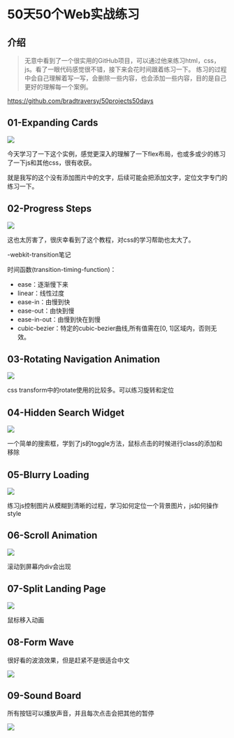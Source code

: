 
# 50天50个Web实战练习

## 介绍

> 无意中看到了一个很实用的GitHub项目，可以通过他来练习html，css，js。看了一眼代码感觉很不错，接下来会花时间跟着练习一下。
> 练习的过程中会自己理解着写一写，会删除一些内容，也会添加一些内容，目的是自己更好的理解每一个案例。

https://github.com/bradtraversy/50projects50days


## 01-Expanding Cards

![](https://image.glwsq.cn/img/README-2022-06-16-22-37-51.png)

今天学习了一下这个实例，感觉更深入的理解了一下flex布局，也或多或少的练习了一下js和其他css，很有收获。

就是我写的这个没有添加图片中的文字，后续可能会把添加文字，定位文字专门的练习一下。


## 02-Progress Steps

![](https://image.glwsq.cn/img/README-2022-06-16-22-38-47.png)

这也太厉害了，很庆幸看到了这个教程，对css的学习帮助也太大了。

-webkit-transition笔记

时间函数(transition-timing-function)：
- ease：逐渐慢下来
- linear：线性过度
- ease-in：由慢到快
- ease-out：由快到慢
- ease-in-out：由慢到快在到慢
- cubic-bezier：特定的cubic-bezier曲线,所有值需在[0, 1]区域内，否则无效。

## 03-Rotating Navigation Animation

![](https://image.glwsq.cn/img/README-2022-06-16-22-40-45.png)

css transform中的rotate使用的比较多。可以练习旋转和定位

## 04-Hidden Search Widget

![](https://image.glwsq.cn/img/README-2022-06-16-22-35-21.png)

一个简单的搜索框，学到了js的toggle方法，鼠标点击的时候进行class的添加和移除

## 05-Blurry Loading

![](https://image.glwsq.cn/img/README-2022-06-17-00-00-05.png)

练习js控制图片从模糊到清晰的过程，学习如何定位一个背景图片，js如何操作style

## 06-Scroll Animation

![](https://image.glwsq.cn/img/README-2022-06-17-10-17-59.png)

滚动到屏幕内div会出现

## 07-Split Landing Page

![](https://image.glwsq.cn/img/README-2022-06-17-11-27-58.png)

鼠标移入动画

## 08-Form Wave

很好看的波浪效果，但是赶紧不是很适合中文

![](https://image.glwsq.cn/img/README-2022-06-27-17-01-19.png)

## 09-Sound Board

所有按钮可以播放声音，并且每次点击会把其他的暂停

![](https://image.glwsq.cn/img/README-2022-06-27-18-07-57.png)

